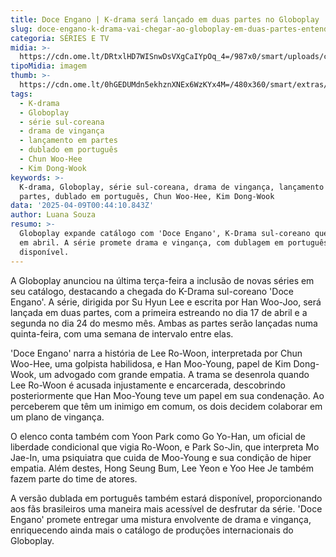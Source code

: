 ```yaml
---
title: Doce Engano | K-drama será lançado em duas partes no Globoplay
slug: doce-engano-k-drama-vai-chegar-ao-globoplay-em-duas-partes-entenda
categoria: SÉRIES E TV
midia: >-
  https://cdn.ome.lt/DRtxlHD7WISnwDsVXgCaIYpOq_4=/987x0/smart/uploads/conteudo/fotos/Design_sem_nome_-_2025-04-08T201627.727.png
tipoMidia: imagem
thumb: >-
  https://cdn.ome.lt/0hGEDUMdn5ekhznXNEx6WzKYx4M=/480x360/smart/extras/conteudos/Design_sem_nome_-_2025-04-08T201627.727.png
tags:
  - K-drama
  - Globoplay
  - série sul-coreana
  - drama de vingança
  - lançamento em partes
  - dublado em português
  - Chun Woo-Hee
  - Kim Dong-Wook
keywords: >-
  K-drama, Globoplay, série sul-coreana, drama de vingança, lançamento em
  partes, dublado em português, Chun Woo-Hee, Kim Dong-Wook
data: '2025-04-09T00:44:10.843Z'
author: Luana Souza
resumo: >-
  Globoplay expande catálogo com 'Doce Engano', K-Drama sul-coreano que estreia
  em abril. A série promete drama e vingança, com dublagem em português
  disponível.
---
```


A Globoplay anunciou na última terça-feira a inclusão de novas séries em seu catálogo, destacando a chegada do K-Drama sul-coreano 'Doce Engano'. A série, dirigida por Su Hyun Lee e escrita por Han Woo-Joo, será lançada em duas partes, com a primeira estreando no dia 17 de abril e a segunda no dia 24 do mesmo mês. Ambas as partes serão lançadas numa quinta-feira, com uma semana de intervalo entre elas.

'Doce Engano' narra a história de Lee Ro-Woon, interpretada por Chun Woo-Hee, uma golpista habilidosa, e Han Moo-Young, papel de Kim Dong-Wook, um advogado com grande empatia. A trama se desenrola quando Lee Ro-Woon é acusada injustamente e encarcerada, descobrindo posteriormente que Han Moo-Young teve um papel em sua condenação. Ao perceberem que têm um inimigo em comum, os dois decidem colaborar em um plano de vingança.

O elenco conta também com Yoon Park como Go Yo-Han, um oficial de liberdade condicional que vigia Ro-Woon, e Park So-Jin, que interpreta Mo Jae-In, uma psiquiatra que cuida de Moo-Young e sua condição de hiper empatia. Além destes, Hong Seung Bum, Lee Yeon e Yoo Hee Je também fazem parte do time de atores.

A versão dublada em português também estará disponível, proporcionando aos fãs brasileiros uma maneira mais acessível de desfrutar da série. 'Doce Engano' promete entregar uma mistura envolvente de drama e vingança, enriquecendo ainda mais o catálogo de produções internacionais do Globoplay.
